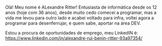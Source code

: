 Olá! Meu nome é ALexandre Ritter!
Entusiasta de informática desde os 12 anos (hoje com 36 anos), desde muito cedo comecei a programar, mas a vida me levou para outro lado e acabei voltado para infra, voltei agora a programar para desenferrujar, e quem sabe, aportar na área DEV.

Estou a procura de oportunidades de emprego, meu LinkedIN é: https://www.linkedin.com/in/alexandre-rui-benin-ritter-93a97354/
